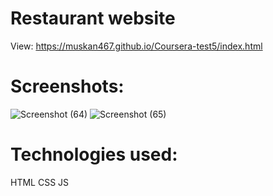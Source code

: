 # Restaurant website
View:
https://muskan467.github.io/Coursera-test5/index.html

# Screenshots:
![Screenshot (64)](https://user-images.githubusercontent.com/65494453/136366380-251858cb-7f5b-4d60-840c-f6e828481893.png)
![Screenshot (65)](https://user-images.githubusercontent.com/65494453/136366284-943a90a9-6eb4-4d4f-b006-9b7bb090d5a2.png)

# Technologies used:
HTML
CSS
JS
